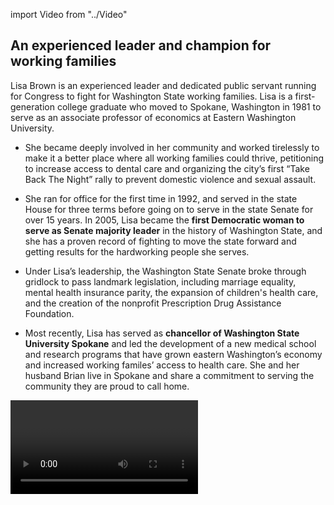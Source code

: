 import Video from "../Video"

## An experienced leader and champion for working families

Lisa Brown is an experienced leader and dedicated public servant running for Congress to fight for Washington State working families. Lisa is a first-generation college graduate who moved to Spokane, Washington in 1981 to serve as an associate professor of economics at Eastern Washington University.

- She became deeply involved in her community and worked tirelessly to make it a better place where all working families could thrive, petitioning to increase access to dental care and organizing the city’s first “Take Back The Night” rally to prevent domestic violence and sexual assault.

- She ran for office for the first time in 1992, and served in the state House for three terms before going on to serve in the state Senate for over 15 years. In 2005, Lisa became the **first Democratic woman to serve as Senate majority leader** in the history of Washington State, and she has a proven record of fighting to move the state forward and getting results for the hardworking people she serves.

- Under Lisa’s leadership, the Washington State Senate broke through gridlock to pass landmark legislation, including marriage equality, mental health insurance parity, the expansion of children's health care, and the creation of the nonprofit Prescription Drug Assistance Foundation.

- Most recently, Lisa has served as **chancellor of Washington State University Spokane** and led the development of a new medical school and research programs that have grown eastern Washington’s economy and increased working familes’ access to health care. She and her husband Brian live in Spokane and share a commitment to serving the community they are proud to call home.

<Video id="4L8T-8sBPwE" />


## A fighter dedicated to expanding economic opportunity

Lisa is a fighter running for Congress to expand economic opportunity for eastern Washington working families and to help create good-paying jobs. At a time when Republicans in Congress are attempting to undo all the progress we’ve worked so hard to make, Lisa will fight back and continue her lifelong fight to expand access to quality, affordable health care. She is a trailblazer who will give working families a new voice in Washington and put an end to the agenda that makes it harder to get ahead. Lisa is committed to breaking down the barriers to opportunity that working parents face every day. During her first year in office, as the single mother of a 1-year-old, Lisa had to choose between missing work and taking her son home from daycare when a session ran late without a dinner break. She brought him into the chamber and continued to work as he rested, but a colleague complained — citing a policy that previously hadn’t been applied to fathers — and she was asked to remove her son. When elected, Lisa will be a firece advocate for Washington State working families in Congress.

## An opportunity to flip a seat and take back the House

Lisa is challenging vulnerable Republican incumbent Congresswoman Cathy McMorris Rodgers, an extremist who has worked to advance her party’s dangerous agenda that hurts the working families she was elected to serve. Lisa’s strong grassroots campaign has quickly gained momentum, and this race is a must-win opportunity to flip a seat as we fight to take back the House. McMorris Rodgers is out of touch with eastern Washington working families, and Lisa has what it takes to hold her accountable for her record of failure to bring new leadership to this district. Let’s show Lisa our full support and help flip this seat and send this champion for Washington State to Congress — and take back the House.
